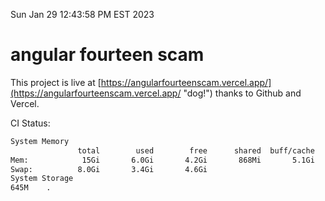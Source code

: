 Sun Jan 29 12:43:58 PM EST 2023

# angular fourteen scam


This project is live at [https://angularfourteenscam.vercel.app/](https://angularfourteenscam.vercel.app/ "dog!") thanks to Github and Vercel.

CI Status: 

```bash
System Memory
               total        used        free      shared  buff/cache   available
Mem:            15Gi       6.0Gi       4.2Gi       868Mi       5.1Gi       8.1Gi
Swap:          8.0Gi       3.4Gi       4.6Gi
System Storage
645M	.
